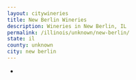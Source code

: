 ```yaml
---
layout: citywineries
title: New Berlin Wineries
description: Wineries in New Berlin, IL
permalink: /illinois/unknown/new-berlin/
state: il
county: unknown
city: new berlin
---
```

-

